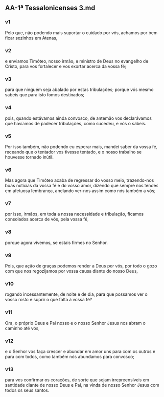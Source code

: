 ## AA-1ª Tessalonicenses 3.md
### v1
 Pelo que, não podendo mais suportar o cuidado por vós, achamos por bem ficar sozinhos em Atenas,
### v2
 e enviamos Timóteo, nosso irmão, e ministro de Deus no evangelho de Cristo, para vos fortalecer e vos exortar acerca da vossa fé;
### v3
 para que ninguém seja abalado por estas tribulações; porque vós mesmo sabeis que para isto fomos destinados;
### v4
 pois, quando estávamos ainda convosco, de antemão vos declarávamos que havíamos de padecer tribulações, como sucedeu, e vós o sabeis.
### v5
 Por isso também, não podendo eu esperar mais, mandei saber da vossa fé, receando que o tentador vos tivesse tentado, e o nosso trabalho se houvesse tornado inútil.
### v6
 Mas agora que Timóteo acaba de regressar do vosso meio, trazendo-nos boas notícias da vossa fé e do vosso amor, dizendo que sempre nos tendes em afetuosa lembrança, anelando ver-nos assim como nós também a vós;
### v7
 por isso, irmãos, em toda a nossa necessidade e tribulação, ficamos consolados acerca de vós, pela vossa fé,
### v8
 porque agora vivemos, se estais firmes no Senhor.
### v9
 Pois, que ação de graças podemos render a Deus por vós, por todo o gozo com que nos regozijamos por vossa causa diante do nosso Deus,
### v10
 rogando incessantemente, de noite e de dia, para que possamos ver o vosso rosto e suprir o que falta à vossa fé?
### v11
 Ora, o próprio Deus e Pai nosso e o nosso Senhor Jesus nos abram o caminho até vós,
### v12
 e o Senhor vos faça crescer e abundar em amor uns para com os outros e para com todos, como também nós abundamos para convosco;
### v13
 para vos confirmar os corações, de sorte que sejam irrepreensíveis em santidade diante de nosso Deus e Pai, na vinda de nosso Senhor Jesus com todos os seus santos.
